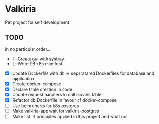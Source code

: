 # Valkiria

Pet project for self development.

## TODO

in no particular order...

- ~~[ ] Create gui with [systray](https://pkg.go.dev/github.com/getlantern/systray@v1.2.2#section-readme).~~
- ~~[ ] Write DB k8s manifest~~
- [x] Update Dockerfile with db → separatared Dockerfiles for database and application
- [x] Create docker-compose
- [x] Declare table creation in code
- [x] Update request handlers to call movies table
- [x] Refactor db.Dockerfile in favour of docker-compose
- [ ] Use helm charts for k8s postgres
- [ ] Make valkiria-app wait for valkiria-postgres
- [ ] Make list of principles applied in this project and what not
